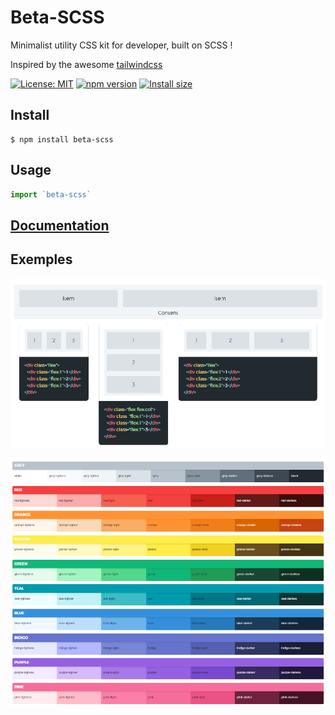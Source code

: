 # Beta-SCSS

Minimalist utility CSS kit for developer, built on SCSS !

Inspired by the awesome [tailwindcss](https://github.com/tailwindcss/tailwindcss)

[![License: MIT](https://img.shields.io/badge/license-MIT-blue.svg)](https://github.com/Wifsimster/beta/blob/master/LICENSE)
[![npm version](https://badge.fury.io/js/beta-scss.svg)](https://www.npmjs.com/package/beta-scss)
[![Install size](https://packagephobia.now.sh/badge?p=beta-scss)](https://packagephobia.now.sh/result?p=beta-scss)

## Install

```
$ npm install beta-scss
```

## Usage

```js
import `beta-scss`
```

## [Documentation](https://wifsimster.github.io/beta-scss-documentation)

## Exemples

![scheme](https://github.com/Wifsimster/beta-scss-documentation/blob/master/screen-01.png)

![scheme](https://github.com/Wifsimster/beta-scss-documentation/blob/master/screen-02.png)

